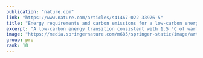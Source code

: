 ```yaml
---
publication: "nature.com"
link: "https://www.nature.com/articles/s41467-022-33976-5"
title: "Energy requirements and carbon emissions for a low-carbon energy transition - Nature Communications"
excerpt: "A low-carbon energy transition consistent with 1.5 °C of warming may result in substantial carbon emissions. Moreover, the initial push to substitute fossil fuels with low-carbon alternatives will red"
image: "https://media.springernature.com/m685/springer-static/image/art%3A10.1038%2Fs41467-022-33976-5/MediaObjects/41467_2022_33976_Fig1_HTML.png"
group: pro
rank: 10
---
```

